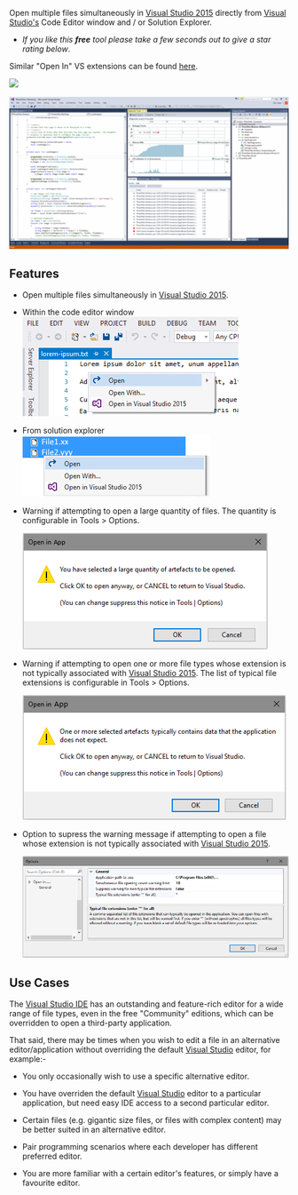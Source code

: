 [ThirdPartyAppHomePage]: https://www.visualstudio.com/vs/

Open multiple files simultaneously in [Visual Studio 2015][ThirdPartyAppHomePage] directly from [Visual Studio's][VisualStudioURL] Code Editor window and / or Solution Explorer.


 - *If you like this ***free*** tool please take a few seconds out to give a star rating below*.

Similar "Open In" VS extensions can be found [here](https://marketplace.visualstudio.com/search?term=trevellick&target=VS&sortBy=Relevance).

[![][ThirdPartyAppOfficialLogo]][ThirdPartyAppHomePage]

![](ThirdPartyScreenShot.png)

## Features

- Open multiple files simultaneously in [Visual Studio 2015][ThirdPartyAppHomePage].

- Within the code editor window
  ![](ReadMeScreenShot_CodeEditorWindow.png)

- From solution explorer
  ![](ReadMeScreenShot_ContextMenu.png)

- Warning if attempting to open a large quantity of files. The quantity is configurable in Tools > Options.

  ![](../Generic_ReadMeScreenShot_WarningLargeQuantity.png)


- Warning if attempting to open one or more file types whose extension is not typically associated with [Visual Studio 2015][ThirdPartyAppHomePage]. The list of typical file extensions is configurable in Tools > Options.

  ![](../Generic_ReadMeScreenShot_WarningNonTypical.png)

- Option to supress the warning message if attempting to open a file whose extension is not typically associated with [Visual Studio 2015][ThirdPartyAppHomePage].

  ![](../Generic_ReadMeScreenShot_OptionsGeneral.png)


## Use Cases

The [Visual Studio IDE][VisualStudioURL] has an outstanding and feature-rich editor for a wide range of file types, even in the free "Community" editions, which can be overridden to open a third-party application.

That said, there may be times when you wish to edit a file in an alternative editor/application without overriding the default [Visual Studio][VisualStudioURL] editor, for example:-

- You only occasionally wish to use a specific alternative editor.

- You have overriden the default [Visual Studio][VisualStudioURL] editor to a particular application, but need easy IDE access to a second particular editor.

- Certain files (e.g. gigantic size files, or files with complex content) may be better suited in an alternative editor.

- Pair programming scenarios where each developer has different preferred editor.

- You are more familiar with a certain editor's features, or simply have a favourite editor.


[ThirdPartyAppOfficialLogo]: ThirdPartyLogo.png
[VisualStudioURL]: https://www.visualstudio.com/
